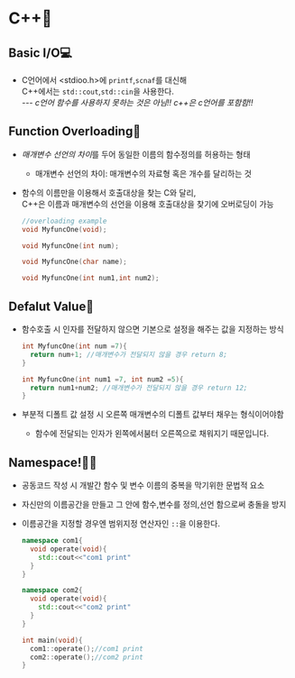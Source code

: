 # C++📜

## Basic I/O💻

- C언어에서 <stdioo.h>에 `printf`,`scnaf`를 대신해<br>
  C++에서는 <iostream> `std::cout`,`std::cin`을 사용한다.  
   --- _c언어 함수를 사용하지 못하는 것은 아님!! c++은 c언어를 포함함!!_

## Function Overloading🧱

- *매개변수 선언의 차이*를 두어 동일한 이름의 함수정의를 허용하는 형태
  - 매개변수 선언의 차이: 매개변수의 자료형 혹은 개수를 달리하는 것
- 함수의 이름만을 이용해서 호출대상을 찾는 C와 달리,<br>
  C++은 이름과 매개변수의 선언을 이용해 호출대상을 찾기에 오버로딩이 가능

  ```c++
  //overloading example
  void MyfuncOne(void);

  void MyfuncOne(int num);

  void MyfuncOne(char name);

  void MyfuncOne(int num1,int num2);
  ```

## Defalut Value🔢

- 함수호출 시 인자를 전달하지 않으면 기본으로 설정을 해주는 값을 지정하는 방식

  ```c++
  int MyfuncOne(int num =7){
    return num+1; //매개변수가 전달되지 않을 경우 return 8;
  }

  int MyfuncOne(int num1 =7, int num2 =5){
    return num1+num2; //매개변수가 전달되지 않을 경우 return 12;
  }
  ```

- 부분적 디폴트 값 설정 시 오른쪽 매개변수의 디폴트 값부터 채우는 형식이어야함
  - 함수에 전달되는 인자가 왼쪽에서붐터 오른쪽으로 채워지기 때문입니다.

## Namespace!🙋‍♂️

- 공동코드 작성 시 개발간 함수 및 변수 이름의 중복을 막기위한 문법적 요소

- 자신만의 이름공간을 만들고 그 안에 함수,변수를 정의,선언 함으로써 충돌을 방지

- 이름공간을 지정할 경우엔 범위지정 연산자인 `::`을 이용한다.

  ```c++
  namespace com1{
    void operate(void){
      std::cout<<"com1 print"
    }
  }

  namespace com2{
    void operate(void){
      std::cout<<"com2 print"
    }
  }

  int main(void){
    com1::operate();//com1 print
    com2::operate();//com2 print
  }
  ```

